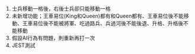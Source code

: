 1. 士兵移動一格後，右後士兵卻只能移動一格
2. 未新增功能；王車易位(King和Queen)都有和Queen都有、王車易位後不能移動、王車易位後不能被將軍、吃過路兵、兵過河後不能後退、升格、升格後不能移動
3. 假設AI行為有問題，則重新再打一次
4. JEST測試